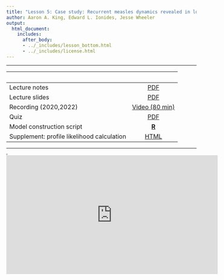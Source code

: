 ```yaml
---
title: "Lesson 5: Case study: Recurrent measles dynamics revealed in long time series"
author: Aaron A. King, Edward L. Ionides, Jesse Wheeler
output:
  html_document:
    includes:
      after_body:
      - ../_includes/lesson_bottom.html
      - ../_includes/license.html
---
```


----------------------

| &nbsp;                                     | &nbsp;                                                                                     |
|:-------------------------------------------|:------------------------------------------------------------------------------------------:|
| Lecture notes                              | [PDF](notes.pdf)                                                                           |
| Lecture slides                             | [PDF](slides.pdf)                                                                          |
| Recording (2020,2022)                      | [Video (80 min)](https://www.youtube.com/playlist?list=PLluGwj6FGt2SJzO5pfhVBdkBP6EbREGWM) |
| Quiz                                       | [PDF](quiz.pdf)                                                                            |
| Model construction script                  | [**R**](codes.R)                                                                           |
| Supplement: profile likelihood calculation | [HTML](profile.html)                                                                       |

----------------------

<iframe width="0" height="0"></iframe>

<iframe data-external=1 width="560" height="315" src="https://www.youtube-nocookie.com/embed/videoseries?list=PLluGwj6FGt2SJzO5pfhVBdkBP6EbREGWM" frameborder="0" allow="accelerometer; autoplay; encrypted-media; gyroscope; picture-in-picture" allowfullscreen></iframe>
